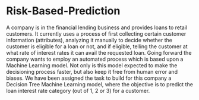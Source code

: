 # Risk-Based-Prediction
A company is in the financial lending business and provides loans to retail customers. It currently uses a process of first collecting certain customer information (attributes), analyzing it manually to decide whether the customer is eligible for a loan or not, and if eligible, telling the customer at what rate of interest rates it can avail the requested loan. Going forward the company wants to employ an automated process which is based upon a Machine Learning model. Not only is this model expected to make the decisioning process faster, but also keep it free from human error and biases.
We have been assigned the task to build for this company a Decision Tree Machine Learning model, where the objective is to predict the loan interest rate category (out of 1, 2 or 3) for a customer.

